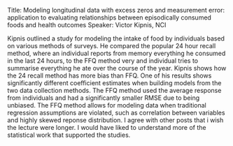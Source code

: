 Title:  Modeling longitudinal data with excess zeros and measurement error: application to evaluating relationships between episodically consumed foods and health outcomes
Speaker: Victor Kipnis, NCI

Kipnis outlined a study for modeling the intake of food by individuals based on various methods of surveys. He compared the popular 24 hour recall method, where an individual reports from memory everything he consumed in the last 24 hours, to the FFQ method very and individual tries to summarise everything he ate over the course of the year. Kipnis shows how the 24 recall method has more bias than FFQ. One of his results shows significantly different coefficient estimates when building models from the two data collection methods. The FFQ method used the average response from individuals and had a significantly smaller RMSE due to being unbiased. The FFQ method allows for modeling data when traditional regression assumptions are violated, such as correlation between variables and highly skewed reponse distribution. I agree with other posts that i wish the lecture were longer. I would have liked to understand more of the statistical work that supported the studies.

